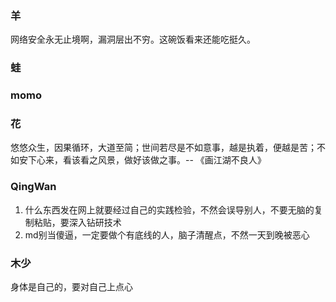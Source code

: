 ### 羊
网络安全永无止境啊，漏洞层出不穷。这碗饭看来还能吃挺久。

### 蛙


### momo

### 花
悠悠众生，因果循环，大道至简；世间若尽是不如意事，越是执着，便越是苦；不如安下心来，看该看之风景，做好该做之事。-- 《画江湖不良人》

### QingWan
1. 什么东西发在网上就要经过自己的实践检验，不然会误导别人，不要无脑的复制粘贴，要深入钻研技术
2. md别当傻逼，一定要做个有底线的人，脑子清醒点，不然一天到晚被恶心

### 木少
身体是自己的，要对自己上点心
